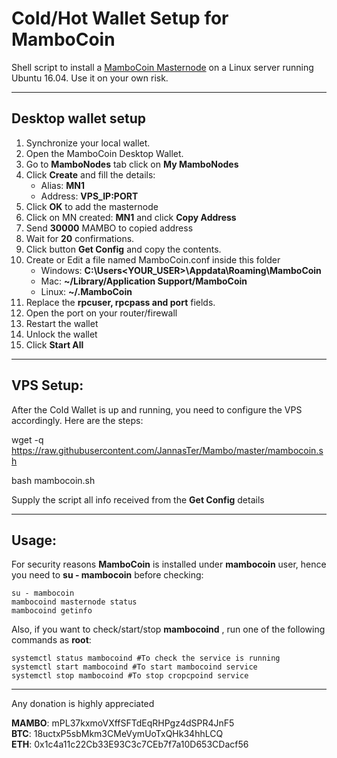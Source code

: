 # Cold/Hot Wallet Setup for MamboCoin
Shell script to install a [MamboCoin Masternode](http://mambocoin.com) on a Linux server running Ubuntu 16.04. Use it on your own risk.

***

## Desktop wallet setup  

1.  Synchronize your local wallet.
2.  Open the MamboCoin Desktop Wallet.  
3.  Go to **MamboNodes** tab click on **My MamboNodes**
4.  Click **Create** and fill the details:  
    * Alias: **MN1**  
    * Address: **VPS_IP:PORT**  
5.  Click **OK** to add the masternode
6.  Click on MN created: **MN1** and click **Copy Address** 
7.  Send **30000** MAMBO to copied address
8.  Wait for **20** confirmations.
9.  Click button **Get Config** and copy the contents.
10. Create or Edit a file named MamboCoin.conf inside this folder
    * Windows:  **C:\Users<YOUR_USER>\Appdata\Roaming\MamboCoin**  
    * Mac:      **~/Library/Application Support/MamboCoin** 
    * Linux:    **~/.MamboCoin**
11. Replace the **rpcuser, rpcpass and port** fields.
12. Open the port on your router/firewall
13. Restart the wallet
14. Unlock the wallet
15.  Click **Start All** 

***

## VPS Setup:  

After the Cold Wallet is up and running, you need to configure the VPS accordingly. Here are the steps:

wget -q https://raw.githubusercontent.com/JannasTer/Mambo/master/mambocoin.sh

bash mambocoin.sh

Supply the script all info received from the **Get Config** details

***

## Usage:  

For security reasons **MamboCoin** is installed under **mambocoin** user, hence you need to **su - mambocoin** before checking:    

```
su - mambocoin
mambocoind masternode status
mambocoind getinfo
```  
Also, if you want to check/start/stop **mambocoind** , run one of the following commands as **root**:
```
systemctl status mambocoind #To check the service is running  
systemctl start mambocoind #To start mambocoind service  
systemctl stop mambocoind #To stop cropcpoind service  
```


***

  
Any donation is highly appreciated  

**MAMBO**: mPL37kxmoVXffSFTdEqRHPgz4dSPR4JnF5   
**BTC**: 18uctxP5sbMkm3CMeVymUoTxQHk34hhLCQ  
**ETH**: 0x1c4a11c22Cb33E93C3c7CEb7f7a10D653CDacf56  


